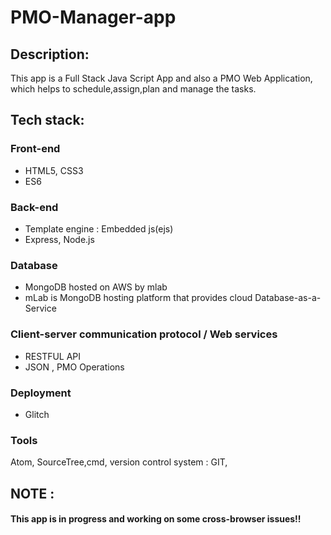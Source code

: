 # PMO-Manager-app
## Description:

This app is a Full Stack Java Script App and also a PMO Web Application, which helps to schedule,assign,plan and manage the tasks.

## Tech stack:

### Front-end
* HTML5, CSS3
* ES6

### Back-end
* Template engine : Embedded js(ejs)
* Express, Node.js

### Database
* MongoDB hosted on AWS by mlab
* mLab is MongoDB hosting platform that provides cloud Database-as-a-Service

### Client-server communication protocol / Web services
* RESTFUL API
* JSON , PMO Operations

### Deployment
* Glitch

### Tools
Atom, SourceTree,cmd, version control system : GIT, 

## NOTE :
#### This app is in progress and working on some cross-browser issues!!
